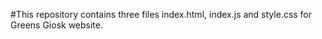 #This repository contains three files index.html, index.js and style.css for Greens Giosk website. 
